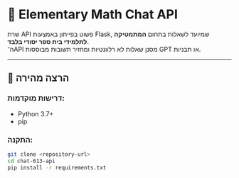# 📘 Elementary Math Chat API

שרת API פשוט בפייתון באמצעות Flask, שמיועד לשאלות בתחום **המתמטיקה לתלמידי בית ספר יסודי בלבד**.  
ה־API מסנן שאלות לא רלוונטיות ומחזיר תשובות מבוססות GPT או תבניות.

---

## 🚀 הרצה מהירה

### דרישות מוקדמות:
- Python 3.7+
- pip

### התקנה:
```bash
git clone <repository-url>
cd chat-613-api
pip install -r requirements.txt
